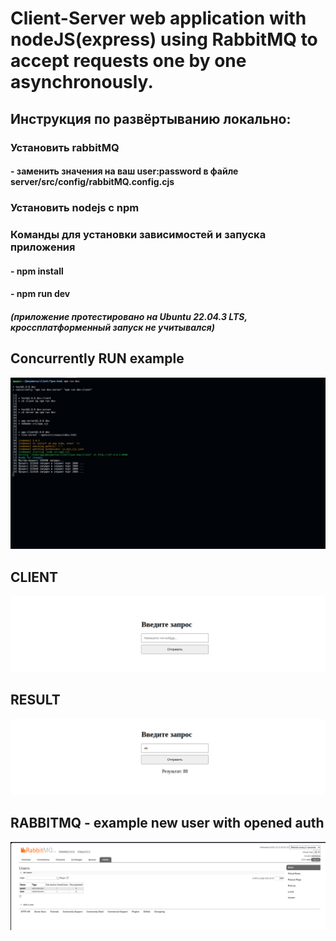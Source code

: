 # Client-Server web application with nodeJS(express) using RabbitMQ to accept requests one by one asynchronously.


## Инструкция по развёртыванию локально:
### Установить rabbitMQ
#### - заменить значения на ваш user:password в файле server/src/config/rabbitMQ.config.cjs
### Установить nodejs с npm
### Команды для установки зависимостей и запуска приложения
#### - npm install
#### - npm run dev
##### (приложение протестировано на Ubuntu 22.04.3 LTS, кроссплатформенный запуск не учитывался)

## Concurrently RUN example
![My Image](./screen-1.png)

## CLIENT
![My Image](./screen-2.png)

## RESULT
![My Image](./screen-3.png)

## RABBITMQ - example new user with opened auth
![My Image](./screen-4.png)